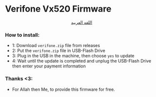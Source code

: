 # Verifone Vx520 Firmware
<p align="center">
  <a href="https://github.com/mrx7014/Verifone_Vx520_Firmware/blob/Vx520/README_AR.md"> اللغه العربيه </a>
</p>

### How to install:

- 1: Download `verifone.zip` file from releases
- 2: Put the `verifone.zip` file in USB-Flash Drive
- 3: Plug in the USB in the machine, then choose `yes` to update
- 4: Wait until the update is completed and unplug the USB-Flash Drive then enter your payment information

</hr>

### Thanks <3:

- For Allah then Me, to provide this firmware for free.
